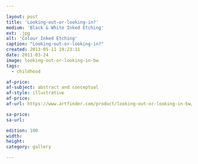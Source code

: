 ```yaml
---

layout: post
title: 'Looking-out-or-looking-in?'
medium: 'Black & White Inked Etching'
ext: .jpg
alt: 'Colour Inked Etching'
caption: "Looking-out-or-looking-in?"
created: 2013-05-11 19:23:11
date: 2011-03-24
image: looking-out-or-looking-in-bw
tags:
  - childhood

af-price:
af-subject: abstract and conceptual
af-style: illustrative
af-price:
af-url: https://www.artfinder.com/product/looking-out-or-looking-in-bw/

sa-price:
sa-url:

edition: 100
width:
height:
category: gallery

---
```

